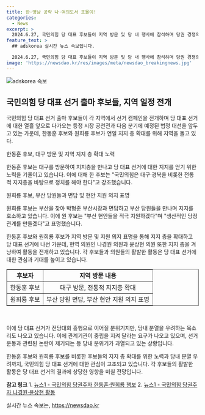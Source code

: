 ```yaml
---
title: 한·영남 공략 나·여의도서 표몰이!
categories:
  - News
excerpt: >
  2024.6.27, 국민의힘 당 대표 후보들이 지역 방문 및 당 내 행사에 참석하며 당권 경쟁의 치열함을 드러냈다. 한동훈 후보는 대구 지지층 공략을 위해 당협 사무실을 찾았고, 나경원 의원은 전국장애인부모연대 행진에 참석했다. 원희룡 후보는 부산에서 지지자들을 만나며 부산 시장과 면담했다. 이에 대한 당내 분열 우려와 선거운동 관련 논란으로 당규 집행을 당부하는 목소리도 나오고 있다. 현역 의원들은 각 지역에서 표심을 확보하기 위해 활발한 활동을 벌이고 있으며, 당 내에서는 단일화 추진과 관련해 정치 공학 논쟁이 펼쳐지고 있다.
feature_text: >
  ## adskorea 실시간 뉴스 속보입니다.

  2024.6.27, 국민의힘 당 대표 후보들이 지역 방문 및 당 내 행사에 참석하며 당권 경쟁의 치열함을 드러냈다. 한동훈 후보는 대구 지지층 공략을 위해 당협 사무실을 찾았고, 나경원 의원은 전국장애인부모연대 행진에 참석했다. 원희룡 후보는 부산에서 지지자들을 만나며 부산 시장과 면담했다. 이에 대한 당내 분열 우려와 선거운동 관련 논란으로 당규 집행을 당부하는 목소리도 나오고 있다. 현역 의원들은 각 지역에서 표심을 확보하기 위해 활발한 활동을 벌이고 있으며, 당 내에서는 단일화 추진과 관련해 정치 공학 논쟁이 펼쳐지고 있다.
image: 'https://newsdao.kr/res/images/meta/newsdao_breakingnews.jpg'
---
```


<p><img src="https://newsdao.kr/res/images/meta/newsdao_breakingnews.jpg" alt="adskorea 속보" /></p>

<h2 data-ke-size="size26">국민의힘 당 대표 선거 출마 후보들, 지역 일정 전개</h2>

<p>국민의힘 당 대표 선거 출마 후보들이 각 지역에서 선거 캠페인을 전개하며 당 대표 선거에 대한 열흘 앞으로 다가오는 등정 시장 공천전과 다음 분기에 예정된 법정 대선을 앞두고 있는 가운데, 한동훈 후보와 원희룡 후보가 연일 지지 층 확대를 위해 지역을 돌고 있다.</p>

<p data-ke-size="size16">한동훈 후보, 대구 방문 및 지역 지지 층 확대 노력</p>

<p>한동훈 후보는 대구를 방문하여 지지층을 만나고 당 대표 선거에 대한 지지를 얻기 위한 노력을 기울이고 있습니다. 이에 대해 한 후보는 "국민의힘은 대구·경북을 비롯한 전통적 지지층을 바탕으로 정치를 해야 한다"고 강조했습니다.</p>

<p data-ke-size="size16">원희룡 후보, 부산 당원들과 면담 및 현안 지원 의지 표명</p>

<p>원희룡 후보는 부산을 찾아 박형준 부산시장과 면담하고 부산 당원들을 만나며 지지를 호소하고 있습니다. 이에 원 후보는 "부산 현안들을 적극 지원하겠다"며 "생산적인 당정 관계를 만들겠다"고 표명했습니다.</p>

<p>한동훈 후보와 원희룡 후보가 지역 방문 및 지원 의지 표명을 통해 지지 층을 확대하고 당 대표 선거에 나선 가운데, 현역 의원인 나경원 의원과 윤상현 의원 또한 지지 층을 겨냥하여 활동을 전개하고 있습니다. 각 후보들과 의원들의 활발한 활동은 당 대표 선거에 대한 관심과 기대를 높이고 있습니다.
<br></p>

<table style="width: 100%;" border="1">
<tbody>
<tr>
<td style="text-align: center; height: 17px;"><b>후보자</b></td>
<td style="text-align: center; height: 17px;"><b>지역 방문 내용</b></td>
</tr>
<tr>
<td style="text-align: center; height: 17px;">한동훈 후보</td>
<td style="text-align: center; height: 17px;">대구 방문, 전통적 지지층 확대</td>
</tr>
<tr>
<td style="text-align: center; height: 17px;">원희룡 후보</td>
<td style="text-align: center; height: 17px;">부산 당원 면담, 부산 현안 지원 의지 표명</td>
</tr>
</tbody>
</table>

<p><br></p>

<p>이에 당 대표 선거가 전당대회 흥행으로 이어질 분위기지만, 당내 분열을 우려하는 목소리도 나오고 있습니다. 이에 관계기관이 중립을 지켜 달라는 요구가 나오고 있으며, 선거운동과 관련된 논란이 제기되는 등 당내 분위기가 과열되고 있는 상황입니다.</p>

<p>한동훈 후보와 원희룡 후보를 비롯한 후보들의 지지 층 확대를 위한 노력과 당내 분열 우려까지, 국민의힘 당 대표 선거에 대한 관심이 고조되고 있습니다. 각 후보들의 활발한 활동은 당 대표 선거의 결과에 상당한 영향을 미칠 전망입니다.</p>

<p><strong>참고 링크</strong>
1. <a href="https://www.news1.kr/articles/?4503909">뉴스1 - 국민의힘 당권주자 한동훈·원희룡 행보</a>
2. <a href="https://www.news1.kr/articles/?4503910">뉴스1 - 국민의힘 당권주자 나경원·윤상현 활동</a></p>
실시간 뉴스 속보는, <a href="https://newsdao.kr" rel="dofollow">https://newsdao.kr</a>


